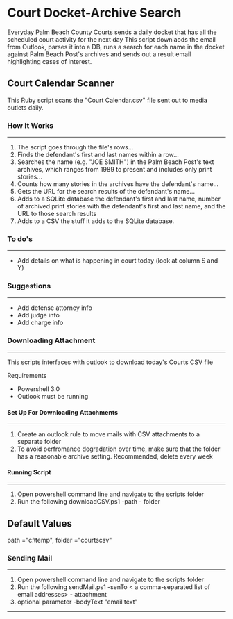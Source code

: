 # Court Docket-Archive Search
Everyday Palm Beach County Courts sends a daily docket that has all the scheduled court activity for the next day
This script downlaods the email from Outlook, parses it into a DB, runs a search for each name in the docket against Palm Beach Post's archives and sends out a result email highlighting cases of interest.

## Court Calendar Scanner 
This Ruby script scans the "Court Calendar.csv" file sent out to media outlets daily. 

### How It Works
---
1. The script goes through the file's rows...
2. Finds the defendant's first and last names within a row...
3. Searches the name (e.g. "JOE SMITH") in the Palm Beach Post's text archives, which ranges from 1989 to present and includes only print stories...
4. Counts how many stories in the archives have the defendant's name...
5. Gets the URL for the search results of the defendant's name...
6. Adds to a SQLite database the defendant's first and last name, number of archived print stories with the defendant's first and last name, and the URL to those search results
7. Adds to a CSV the stuff it adds to the SQLite database.


### To do's
---
- Add details on what is happening in court today (look at column S and Y)


### Suggestions
---
- Add defense attorney info
- Add judge info
- Add charge info


### Downloading Attachment
---
This scripts interfaces with outlook to download today's Courts CSV file

Requirements
* Powershell 3.0
* Outlook must be running



#### Set Up For Downloading Attachments
---
1. Create an outlook rule to move mails with CSV attachments to a separate folder
2. To avoid perfromance degradation over time, make sure that the folder has a reasonable archive setting. Recommended, delete every week

#### Running Script
---
1. Open powershell command line and navigate to the scripts folder
2. Run the following
	downloadCSV.ps1 -path <folder path of where to download the file to> - folder <name of the outlook folder to search in>
	
Default Values
---
path ="c:\temp",
folder ="courtscsv"

### Sending Mail
--------------
1. Open powershell command line and navigate to the scripts folder
2. Run the following
	sendMail.ps1 -senTo < a comma-separated list of email addresses> - attachment <full path of the file to attach>
3. optional parameter
	-bodyText "email text"
---
